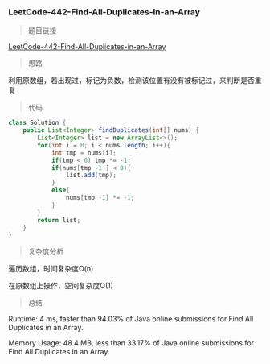 ### LeetCode-442-Find-All-Duplicates-in-an-Array

> 题目链接

[LeetCode-442-Find-All-Duplicates-in-an-Array](https://leetcode.com/problems/find-all-duplicates-in-an-array/)

> 思路

利用原数组，若出现过，标记为负数，检测该位置有没有被标记过，来判断是否重复

> 代码

```java
class Solution {
    public List<Integer> findDuplicates(int[] nums) {
        List<Integer> list = new ArrayList<>();
        for(int i = 0; i < nums.length; i++){
            int tmp = nums[i];
            if(tmp < 0) tmp *= -1;
            if(nums[tmp -1 ] < 0){
                list.add(tmp);
            }
            else{
                nums[tmp -1] *= -1;
            }
        }
        return list;
    }
}
```

> 复杂度分析

遍历数组，时间复杂度O(n)

在原数组上操作，空间复杂度O(1)

> 总结

Runtime: 4 ms, faster than 94.03% of Java online submissions for Find All Duplicates in an Array.

Memory Usage: 48.4 MB, less than 33.17% of Java online submissions for Find All Duplicates in an Array.

